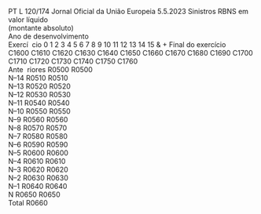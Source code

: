 PT  L 120/174 Jornal Oficial da União Europeia 5.5.2023
 Sinistros RBNS em valor líquido  
(montante absoluto)  
Ano de desenvolvimento  
Exercí ­
cio  0 1  2  3  4  5  6  7  8  9  10  11  12  13  14  15 & +  Final do 
exercício  
C1600  C1610  C1620  C1630  C1640  C1650  C1660  C1670  C1680  C1690  C1700  C1710  C1720  C1730  C1740  C1750  C1760  
Ante ­
riores  R0500  R0500  
N–14  R0510  R0510  
N–13  R0520  R0520  
N–12  R0530  R0530  
N–11  R0540  R0540  
N–10  R0550  R0550  
N–9  R0560  R0560  
N–8  R0570  R0570  
N–7  R0580  R0580  
N–6  R0590  R0590  
N–5  R0600  R0600  
N–4  R0610  R0610  
N–3  R0620  R0620  
N–2  R0630  R0630  
N–1  R0640  R0640  
N R0650  R0650  
Total  R0660
